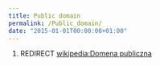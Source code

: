 ```yaml
---
title: Public domain
permalink: /Public_domain/
date: "2015-01-01T00:00:00+01:00"
---
```


1.  REDIRECT [wikipedia:Domena publiczna](/atopedia/wikipedia:Domena_publiczna "wikilink")
